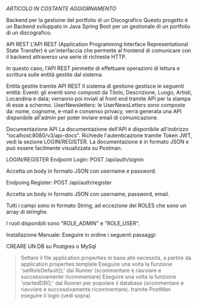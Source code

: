 *ARTICOLO IN COSTANTE AGGIORNAMENTO*


Backend per la gestione del portfolio di un Discografico 
Questo progetto è un Backend sviluppato in Java Spring Boot per un gestionale di un portfolio di un discografico.

API REST
L'API REST (Application Programming Interface Representational State Transfer) è un'interfaccia che permette al frontend di comunicare con il backend attraverso una serie di richieste HTTP.

In questo caso, l'API REST permette di effettuare operazioni di lettura e scrittura sulle entità gestite dal sistema.

Entità gestite tramite API REST
Il sistema di gestione gestisce le seguenti entità:
Eventi:
gli eventi sono composti da Titolo, Descrizione, Luogo, Artisti, Locandina e data; verranno poi inviati al front end tramite API per la stampa di esse a schermo.
UserNewsletters:
le UserNewsLetters sono composte da: nome, cognome, e-mail e consenso privacy, verrà generata una API disponibile all'admin per poter inviare email di comunicazione.



Documentazione API
La documentazione dell'API è disponibile all'indirizzo "localhost:8080/v3/api-docs".
Richiede l'autenticazione tramite Token JWT, vedi la sezione LOGIN/REGISTER.
La documentazione è in formato JSON e può essere facilmente visualizzata su Postman.

LOGIN/REGISTER
Endpoint Login: POST /api/auth/signin

Accetta un body in formato JSON con username e password.

Endpoing Register: POST /api/auth/register

Accetta un body in formato JSON con username, password, email.

Tutti i campi sono in formato String, ad eccezione dei ROLES che sono un array di stringhe.

I ruoli disponibili sono "ROLE_ADMIN" e "ROLE_USER".


Installazione Manuale:
Eseguire in ordine i seguenti passaggi:

CREARE UN DB su Postgres o MySql

>Settare il file application.properties in base alle necessità, a partire da application.properties.template
>Eseguire una volta la funzione 'setRoleDefault();' dal Runner (scommentare e riavviare e successivamente ricommentare)
>Eseguire una volta la funzione 'startedDB();' dal Runner per popolare il database (scommentare e riavviare e successivamente ricommentare).
>tramite PostMan eseguire il login (vedi sopra)


